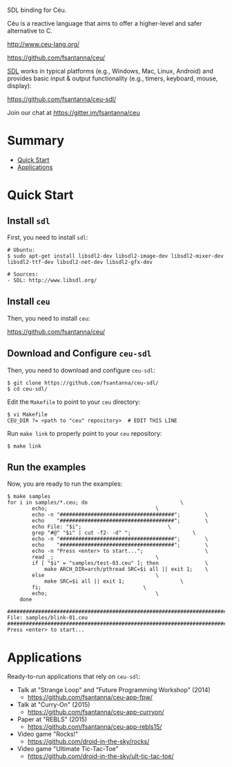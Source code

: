 SDL binding for Céu.

Céu is a reactive language that aims to offer a higher-level and safer 
alternative to C.

http://www.ceu-lang.org/

https://github.com/fsantanna/ceu/

[SDL](http://www.libsdl.org/) works in typical platforms (e.g., Windows, Mac, 
Linux, Android) and provides basic input & output functionality (e.g., timers, 
keyboard, mouse, display):

https://github.com/fsantanna/ceu-sdl/

Join our chat at https://gitter.im/fsantanna/ceu

# Summary

* [Quick Start](#quick-start)
* [Applications](#applications)

# Quick Start

## Install `sdl`

First, you need to install `sdl`:

```
# Ubuntu:
$ sudo apt-get install libsdl2-dev libsdl2-image-dev libsdl2-mixer-dev libsdl2-ttf-dev libsdl2-net-dev libsdl2-gfx-dev

# Sources:
- SDL: http://www.libsdl.org/
```

## Install `ceu`

Then, you need to install `ceu`:

https://github.com/fsantanna/ceu/

## Download and Configure `ceu-sdl`

Then, you need to download and configure `ceu-sdl`:

```
$ git clone https://github.com/fsantanna/ceu-sdl/
$ cd ceu-sdl/
```

Edit the `Makefile` to point to your `ceu` directory:

```
$ vi Makefile
CEU_DIR ?= <path to "ceu" repository>  # EDIT THIS LINE
```

Run `make link` to properly point to your `ceu` repository:

```
$ make link
```

## Run the examples

Now, you are ready to run the examples:

```
$ make samples
for i in samples/*.ceu; do								\
		echo;									\
		echo -n "#####################################";		\
		echo    "#####################################";		\
		echo File: "$i";							\
		grep "#@" "$i" | cut -f2- -d" ";					\
		echo -n "#####################################";		\
		echo    "#####################################";		\
		echo -n "Press <enter> to start...";					\
		read _;									\
		if [ "$i" = "samples/test-03.ceu" ]; then				\
			make ARCH_DIR=arch/pthread SRC=$i all || exit 1;	\
		else									\
			make SRC=$i all || exit 1;					\
		fi;									\
		echo;									\
	done

##########################################################################
File: samples/blink-01.ceu
##########################################################################
Press <enter> to start...
```

# Applications

Ready-to-run applications that rely on `ceu-sdl`:

* Talk at "Strange Loop" and "Future Programming Workshop" (2014)
    * https://github.com/fsantanna/ceu-app-fpw/
* Talk at "Curry-On" (2015)
    * https://github.com/fsantanna/ceu-app-curryon/
* Paper at "REBLS" (2015)
    * https://github.com/fsantanna/ceu-app-rebls15/
* Video game "Rocks!"
    * https://github.com/droid-in-the-sky/rocks/
* Video game "Ultimate Tic-Tac-Toe"
    * https://github.com/droid-in-the-sky/ult-tic-tac-toe/
